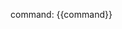 <!-- xmd:
set keywords2 = "debug|test"
set command = "find . -type f -exec grep -liE \"" + keywords2 + "\" {} +"
-->

command: {{command}}